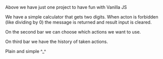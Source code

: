 Above we have just one project to have fun with Vanilla JS

We have a simple calculator that gets two digits.
When acton is forbidden (like dividing by 0) the message is returned and result input is cleared.

On the second bar we can choose which actions we want to use.

On third bar we have the history of taken actions.

Plain and simple ^_^
